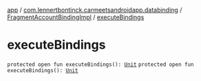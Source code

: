 [app](../../index.md) / [com.lennertbontinck.carmeetsandroidapp.databinding](../index.md) / [FragmentAccountBindingImpl](index.md) / [executeBindings](./execute-bindings.md)

# executeBindings

`protected open fun executeBindings(): `[`Unit`](https://kotlinlang.org/api/latest/jvm/stdlib/kotlin/-unit/index.html)
`protected open fun executeBindings(): `[`Unit`](https://kotlinlang.org/api/latest/jvm/stdlib/kotlin/-unit/index.html)